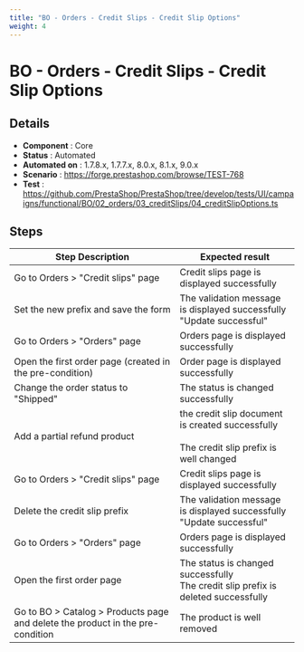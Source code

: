 ```yaml
---
title: "BO - Orders - Credit Slips - Credit Slip Options"
weight: 4
---
```


# BO - Orders - Credit Slips - Credit Slip Options
## Details
* **Component** : Core
* **Status** : Automated
* **Automated on** : 1.7.8.x, 1.7.7.x, 8.0.x, 8.1.x, 9.0.x
* **Scenario** : https://forge.prestashop.com/browse/TEST-768
* **Test** : https://github.com/PrestaShop/PrestaShop/tree/develop/tests/UI/campaigns/functional/BO/02_orders/03_creditSlips/04_creditSlipOptions.ts

## Steps
| Step Description | Expected result |
| ----- | ----- |
| Go to Orders > "Credit slips" page | Credit slips page is displayed successfully |
| Set the new prefix and save the form | The validation message is displayed successfully<br>"Update successful" |
| Go to Orders > "Orders" page | Orders page is displayed successfully |
| Open the first order page (created in the pre-condition) | Order page is displayed successfully |
| Change the order status to "Shipped" | The status is changed successfully |
| Add a partial refund product | the credit slip document is created successfully<br><br>The credit slip prefix is well changed |
| Go to Orders > "Credit slips" page | Credit slips page is displayed successfully |
| Delete the credit slip prefix | The validation message is displayed successfully<br>"Update successful" |
| Go to Orders > "Orders" page | Orders page is displayed successfully |
| Open the first order page | The status is changed successfully<br>The credit slip prefix is deleted successfully |
| Go to BO > Catalog > Products page and delete the product in the pre-condition | The product is well removed |
